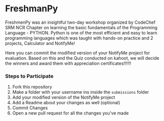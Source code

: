 # FreshmanPy
FreshmenPy was an insightful two-day workshop organized by CodeChef SRM NCR Chapter on learning the basic fundamentals of the Programming Language - PYTHON.
Python is one of the most efficient and easy to learn programming languages which was taught with hands-on practice and 2 projects, Calculator and NotifyMe!

Here you can commit the modified version of your NotifyMe project for evaluation. Based on this and the Quiz conducted on kahoot, we will decide the winners and award them with appreciation certificates!!!!!!

### Steps to Participate
1. Fork this repository
2. Make a folder with your username ins inside the `submissions` folder
3. Add your modified version of the NotifyMe project
4. Add a Readme about your changes as well (optional)
5. Commit Changes
6. Open a new pull request for all the changes you've made
